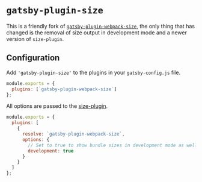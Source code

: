 # `gatsby-plugin-size`

This is a friendly fork of [`gatsby-plugin-webpack-size`](https://github.com/axe312ger/gatsby-plugin-webpack-size),
the only thing that has changed is the removal of size output in development
mode and a newer version of `size-plugin`.

## Configuration

Add `'gatsby-plugin-size'` to the plugins in your `gatsby-config.js` file.

```js
module.exports = {
  plugins: [`gatsby-plugin-webpack-size`]
};
```

All options are passed to the [size-plugin](https://github.com/GoogleChromeLabs/size-plugin).

```js
module.exports = {
  plugins: [
    {
      resolve: `gatsby-plugin-webpack-size`,
      options: {
        // Set to true to show bundle sizes in development mode as well
        development: true
      }
    }
  ]
};
```
